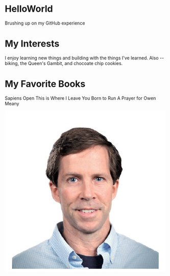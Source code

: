 # HelloWorld
Brushing up on my GitHub experience

# My Interests
I enjoy learning new things and building with the things I've learned.
Also -- biking, the Queen's Gambit, and chocoate chip cookies.

# My Favorite Books
Sapiens
Open
This is Where I Leave You
Born to Run
A Prayer for Owen Meany

![headshot](CROPPED-JohnDean_Passport2.jpg)
